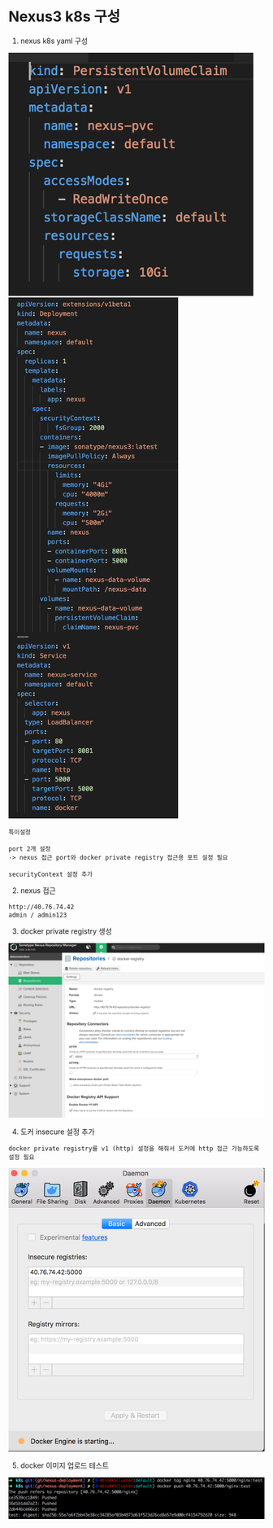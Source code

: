 # Nexus3 k8s 구성

1. nexus k8s yaml 구성

![Alt text](../images/nexus1.png)
![Alt text](../images/nexus2.png)

```
특이설정 

port 2개 설정
-> nexus 접근 port와 docker private registry 접근용 포트 설정 필요

securityContext 설정 추가 
```

2. nexus 접근
```
http://40.76.74.42
admin / admin123
```

3. docker private registry 생성

![Alt text](../images/nexus3.png)

4. 도커 insecure 설정 추가

```
docker private registry를 v1 (http) 설정을 해줘서 도커에 http 접근 가능하도록 설정 필요
```

![Alt text](../images/nexus4.png)

5. docker 이미지 업로드 테스트

![Alt text](../images/nexus5.png)